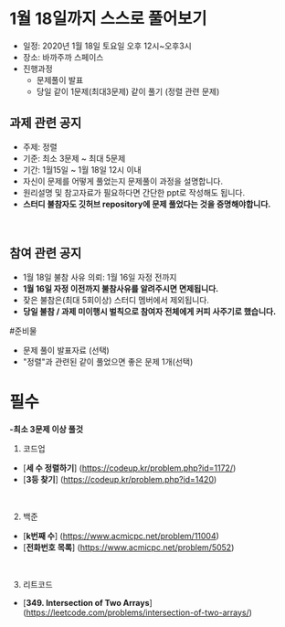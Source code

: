 # 1월 18일까지 스스로 풀어보기
- 일정: 2020년 1월 18일 토요일 오후 12시~오후3시
- 장소: 바까주까 스페이스
- 진행과정
  - 문제풀이 발표
  - 당일 같이 1문제(최대3문제) 같이 풀기 (정렬 관련 문제)

## 과제 관련 공지
- 주제: 정렬
- 기준: 최소 3문제 ~ 최대 5문제
- 기간: 1월15일 ~ 1월 18일 12시 이내
- 자신이 문제를 어떻게 풀었는지 문제풀이 과정을 설명합니다.
- 원리설명 및 참고자료가 필요하다면 간단한 ppt로 작성해도 됩니다.
- **스터디 불참자도 깃허브 repository에 문제 풀었다는 것을 증명해야합니다.**

<br>

## 참여 관련 공지
- 1월 18일 불참 사유 의뢰: 1월 16일 자정 전까지
- **1월 16일 자정 이전까지 불참사유를 알려주시면 면제됩니다.**
- 잦은 불참은(최대 5회이상) 스터디 멤버에서 제외됩니다.
- **당일 불참 / 과제 미이행시 벌칙으로 참여자 전체에게 커피 사주기로 했습니다.** 

#준비물
- 문제 풀이 발표자료 (선택)
- "정렬"과 관련된 같이 풀었으면 좋은 문제 1개(선택)


# 필수 

**-최소 3문제 이상 풀것**

1. 코드업
- [**세 수 정렬하기**] (https://codeup.kr/problem.php?id=1172/)
- [**3등 찾기**] (https://codeup.kr/problem.php?id=1420)

<BR>
  
2. 백준
- [**k번째 수**] (https://www.acmicpc.net/problem/11004)
- [**전화번호 목록**] (https://www.acmicpc.net/problem/5052)

<BR>

3. 리트코드
- [**349. Intersection of Two Arrays**] (https://leetcode.com/problems/intersection-of-two-arrays/)

<BR>


